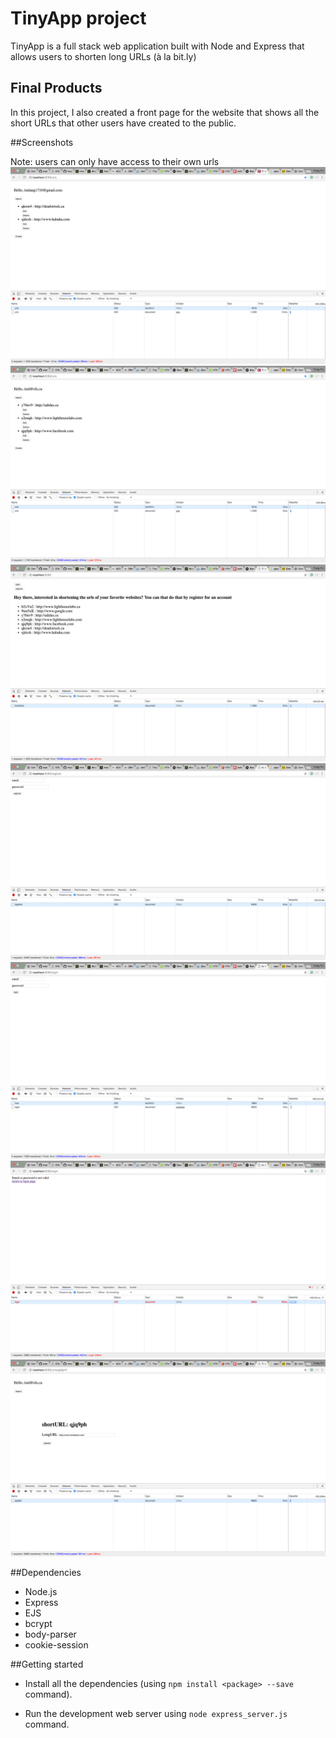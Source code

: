 # TinyApp project

TinyApp is a full stack web application built with Node and Express that allows users to shorten long URLs (à la bit.ly)

## Final Products

In this project, I also created a front page for the website that shows all the short URLs that other users have created to the public.

##Screenshots

Note: users can only have access to their own urls
!["page of user tindang1710@gmail.com"](https://github.com/tindang17/tinyApp/blob/master/docs/Screen%20Shot%202017-05-21%20at%208.36.28%20PM.png)
!["page of user tind@sfu.ca"](https://github.com/tindang17/tinyApp/blob/master/docs/Screen%20Shot%202017-05-21%20at%208.35.29%20PM.png)
!["front page where the public can see all the urls but they do not have access to these urls"](https://github.com/tindang17/tinyApp/blob/master/docs/Screen%20Shot%202017-05-21%20at%208.36.34%20PM.png)
!["register page"](https://github.com/tindang17/tinyApp/blob/master/docs/Screen%20Shot%202017-05-21%20at%208.34.48%20PM.png)
!["login page"](https://github.com/tindang17/tinyApp/blob/master/docs/Screen%20Shot%202017-05-21%20at%208.37.00%20PM.png)
!["Authentication fail message"](https://github.com/tindang17/tinyApp/blob/master/docs/Screen%20Shot%202017-05-21%20at%208.37.19%20PM.png)
!["user can update their own short URLs, e.g, changing the associated long URL while the short URL remains the same"](https://github.com/tindang17/tinyApp/blob/master/docs/Screen%20Shot%202017-05-21%20at%208.37.38%20PM.png)

##Dependencies
- Node.js
- Express
- EJS
- bcrypt
- body-parser
- cookie-session

##Getting started

- Install all the dependencies (using `npm install <package> --save` command).

- Run the development web server using `node express_server.js` command.

